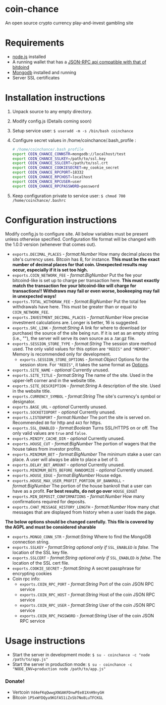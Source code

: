 coin-chance
===========

An open source crypto currency play-and-invest gambling site

Requirements
===========

* [node.js](http://nodejs.org/) installed
* A running wallet that has a [JSON-RPC api compatible with that of bitdoind](https://en.bitcoin.it/wiki/Original_Bitcoin_client/API_calls_list)
* [Mongodb](https://www.mongodb.org/) installed and running
* Server SSL certificates

Installation instructions
===========

1. Unpack source to any empty directory.
2. Modify config.js (Details coming soon)
3. Setup service user: `$ useradd -m -s /bin/bash coinchance`
4. Configure secret values in /home/coinchance/.bash_profile : 

    ```bash 
    # /home/coinchance/.bash_profile 
    export COIN_CHANCE_CONNSTR=mongodb://localhost/test 
    export COIN_CHANCE_SSLKEY=/path/to/ssl.key  
    export COIN_CHANCE_SSLCERT=/path/to/ssl.crt 
    export COIN_CHANCE_COOKIESECRET=my_cookie_secret 
    export COIN_CHANCE_RPCPORT=18332 
    export COIN_CHANCE_RPCHOST=localhost 
    export COIN_CHANCE_RPCUSER=user 
    export COIN_CHANCE_RPCPASSWORD=password
    ```
5. Keep configuration private to service user: `$ chmod 700 /home/coinchance/.bashrc`

Configuration instructions
============
Modify config.js to configure site.
All below variables must be present unless otherwise specified.
Configuration file format will be changed with the 1.0.0 version (whenever that comes out).

* `exports.DECIMAL_PLACES` -  *format:Number* How many decimal places the site's currency uses. Bitcoin has 8, for instance. **This must be the exact number of decimal places for that coin. Unexpected results may occur, especially if it is set too high.**
* `exports.COIN_NETWORK_FEE` - *format:BigNumber* Put the fee your bitcoind-like is set up to charge per transaction here. **This must exactly match the transaction fee your bitcoind-like will charge for transactions!! Withdraws may fail or even worse, bookeeping may fail in unexpected ways!** 
* `exports.TOTAL_WITHDRAW_FEE` - *format:BigNumber* Put the total fee withdrawals have here. This must be greater than or equal to `COIN_NETWORK_FEE`.
* `exports.INVESTMENT_DECIMAL_PLACES` - *format:Number* How precise investment calculations are. Longer is better, 16 is suggested.
* `exports.SRC_LINK` - *format:String* A link for where to download (or purchase) the source of the site being run. If it is set as an empty string (i.e., ""), the server will serve its own source as a .tar.gz file.
* `exports.SESSION_STORE_TYPE` - *format:String* The session store method used. The only valid values for this option are `"REDIS"` and `"MEMORY"`. Memory is recommended only for development.
    * `exports.SESSION_STORE_OPTIONS` - *format:Object* Options for the session store. For `"REDIS"`, it takes the same format as [Options](https://github.com/visionmedia/connect-redis#options).
* `exports.SITE_NAME` - *optional* Currently unused.
* `exports.SITE_TITLE` - *format:String* The name of the site. Used in the upper-left corner and in the website title.
* `exports.SITE_DESCRIPTION` - *format:String* A description of the site. Used in the website title.
* `exports.CURRENCY_SYMBOL` - *format:String* The site's currency's symbol or designator.
* `exports.BASE_URL` - *optional* Currently unused.
* `exports.SOCKETIOPORT` - *optional* Currently unused.
* `exports.LISTENPORT` - *format:Number* The port the site is served on. Recommended `80` for http and `443` for https.
* `exports.SSL_ENABLED` - *format:Boolean* Turns SSL/HTTPS on or off. The only valid values are `true` and `false`.
* `exports.MINIFY_CACHE_DIR` - *optional* Currently unused.
* `exports.HOUSE_CUT` - *format:BigNumber* The portion of wagers that the house takes from investor profits.
* `exports.MINIMUM_BET` - *format:BigNumber* The minimum stake a user can place. A user will always be able to place a bet of 0.
* `exports.DELAY_BET_AMOUNT` - *optional* Currently unused.
* `exports.MINIMUM_BETS_BEFORE_RANDOMIZE` - *optional* Currently unused.
* `exports.HOUSE_EDGE` - *format:BigNumber* House edge.
* `exports.HOUSE_MAX_USER_PROFIT_PORTION_OF_BANKROLL` - *format:BigNumber* The portion of the house bankroll that a user can have as a profit. **For best results, do not go over** `HOUSE_EDGE`**!**
* `exports.MIN_DEPOSIT_CONFIRMATIONS` - *format:Number* How many confirmations required for deposits.
* `exports.CHAT_MESSAGE_HISTORY_LENGTH` - *format:Number* How many chat messages that are displayed from history when a user loads the page.


**The below options should be changed carefully. This file is covered by the AGPL and must be considered sharable**
* `exports.MONGO_CONN_STR` - *format:String* Where to find the MongoDB connection string. 
* `exports.SSLKEY` - *format:String* *optional only if* `SSL_ENABLED` *is false*. The location of the SSL key file.
* `exports.SSLCERT` - *format:String* *optional only if* `SSL_ENABLED` *is false*. The location of the SSL cert file.
* `exports.COOKIE_SECRET` - *format:String* A secret passphrase for encrypting  cookies
* Coin rpc info:
    * `exports.COIN_RPC_PORT` - *format:String* Port of the coin JSON RPC service
    * `exports.COIN_RPC_HOST` - *format:String* Host of the coin JSON RPC service
    * `exports.COIN_RPC_USER` - *format:String* User of the coin JSON RPC service
    * `exports.COIN_RPC_PASSWORD` - *format:String* User of the coin JSON RPC service



Usage instructions
============

* Start the server in development mode: `$ su - coinchance -c "node /path/to/app.js"`
* Start the server in production mode: `$ su - coinchance -c "NODE_ENV=production node /path/to/app.js"`

### Donate!
- Vertcoin `Vd4eFKqQwwgXNGAKFDnwPEe81XnH9nyGH`
- Bitcoin `1P5xWYDQya9KGfA51iZxSb7No8LuTFCKGL`
